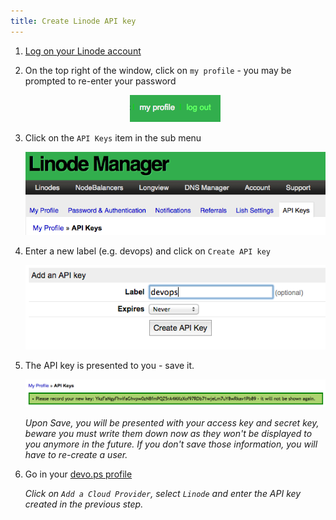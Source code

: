 ```yaml
---
title: Create Linode API key
---
```



1. [Log on your Linode account](https://manager.linode.com/)

1. On the top right of the window, click on `my profile` - you may be prompted to re-enter your password

    <p align='center'><img src='/images/linode_api_profile.png' alt='Linode API' /></p>

1. Click on the `API Keys` item in the sub menu

    <p align='center'><img src='/images/linode_api_keys.png' alt='Linode API keys' /></p>

1. Enter a new label (e.g. devops) and click on `Create API key`

    <p align='center'><img src='/images/linode_api_create.png' alt='Linode API keys' /></p>

1. The API key is presented to you - save it.

    <p align='center'><img src='/images/linode_api_key.png' alt='Linode API key' /></p>

    <em>Upon Save, you will be presented with your access key and secret key, beware you must write them down now as they won't be displayed to you anymore in the future. If you don't save those information, you will have to re-create a user.</em>

1. Go in your [devo.ps profile](https://app.devo.ps/#/user/profile)

    <em>Click on `Add a Cloud Provider`, select `Linode` and enter the API key created in the previous step.</em>


